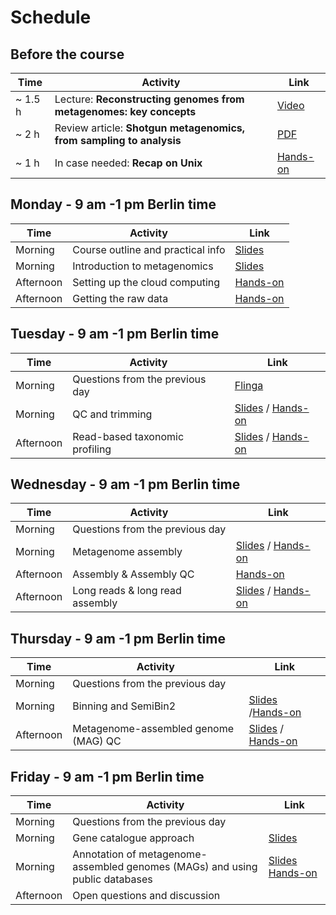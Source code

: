 # Schedule

## Before the course

|Time   |Activity                                                           |Link                                                |
|-------|-------------------------------------------------------------------|----------------------------------------------------|
|~ 1.5 h|Lecture: __Reconstructing genomes from metagenomes: key concepts__ |[Video](https://www.youtube.com/watch?v=RjNdHGK4ruo)|
|~ 2 h  |Review article: __Shotgun metagenomics, from sampling to analysis__|[PDF](Articles/nbt.3935.pdf)                        |
|~ 1 h  |In case needed: __Recap on Unix__                                  |[Hands-on](command-line-basics.md)                  |

## Monday - 9 am -1 pm Berlin time

|Time     |Activity                         |Link                                                                             |
|---------|---------------------------------|---------------------------------------------------------------------------------|
|Morning  |Course outline and practical info|[Slides](https://github.com/NikolayOskolkov/Physalia_EnvMetagenomics_2025/blob/main/Lectures/course-outline-and-practical-info.pdf)                         |
|Morning  |Introduction to metagenomics     |[Slides](https://github.com/NikolayOskolkov/Physalia_EnvMetagenomics_2025/blob/main//Lectures/introduction-to-metagenomics.pdf)                              |
|Afternoon|Setting up the cloud computing   |[Hands-on](exercises.md#setting-up-the-cloud-computing)                          |
|Afternoon|Getting the raw data             |[Hands-on](exercises.md#getting-the-raw-data)                                    |

## Tuesday - 9 am -1 pm Berlin time

|Time     |Activity                       |Link                                                                                                           |
|---------|-------------------------------|---------------------------------------------------------------------------------------------------------------|
|Morning  |Questions from the previous day|[Flinga](https://flinga.fi/s/FFQ5876)                                                                          |
|Morning  |QC and trimming                |[Slides](https://github.com/NikolayOskolkov/Physalia_EnvMetagenomics_2025/blob/main/Lectures/QC-and-trimming.pdf) / [Hands-on](exercises.md#qc-and-trimming)    |
|Afternoon|Read-based taxonomic profiling |[Slides](https://github.com/NikolayOskolkov/Physalia_EnvMetagenomics_2025/blob/main//Lectures/read-based-taxonomic-profiling.pdf) / [Hands-on](exercises.md#read-based-taxonomic-profiling)|

## Wednesday - 9 am -1 pm Berlin time

|Time     |Activity|Link|
|---------|--------|----|
|Morning  |Questions from the previous day||
|Morning  |Metagenome assembly            |[Slides](https://github.com/NikolayOskolkov/Physalia_EnvMetagenomics_2025/blob/main/Lectures/Assembly-and-QC.pdf) / [Hands-on](exercises.md#metagenome-assembly)  |
|Afternoon|Assembly & Assembly QC         |[Hands-on](exercises.md#assembly-qc)                                                   |
|Afternoon|Long reads & long read assembly|[Slides](https://github.com/NikolayOskolkov/Physalia_EnvMetagenomics_2025/blob/main/Lectures/long-reads-and-assembly.pdf) / [Hands-on](exercises.md#assembling-long-reads-with-flye)                               |

## Thursday - 9 am -1 pm Berlin time

|Time      |Activity|Link|
|----------|--------|----|
|Morning   |Questions from the previous day||
|Morning   |Binning and SemiBin2|[Slides](https://github.com/NikolayOskolkov/Physalia_EnvMetagenomics_2025/blob/main/Lectures/mag-binning.pdf) /[Hands-on](exercises.md#automatic-binning-with-semibin2)|
|Afternoon |Metagenome-assembled genome (MAG) QC |[Slides](https://github.com/NikolayOskolkov/Physalia_EnvMetagenomics_2025/blob/main/Lectures/mag-qc-taxonomic-annotation.pdf) / [Hands-on](exercises.md#quality-control-and-taxonomic-annotation-of-metagenome-assembled-genomes-mags)


## Friday - 9 am -1 pm Berlin time

|Time      |Activity|Link|
|----------|--------|----|
|Morning   |Questions from the previous day||
|Morning   |Gene catalogue approach|[Slides](https://github.com/NikolayOskolkov/Physalia_EnvMetagenomics_2025/blob/main/Lectures/gene-catalogue-approach.pdf) | 
|Morning   |Annotation of metagenome-assembled genomes (MAGs) and using public databases |[Slides](https://github.com/NikolayOskolkov/Physalia_EnvMetagenomics_2025/blob/main/Lectures/mag-functional-annotation.pdf) [Hands-on](exercises.md#annotation-of-mags-and-using-public-databases)|
|Afternoon |Open questions and discussion|||
